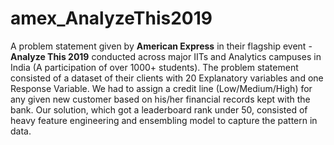 # amex_AnalyzeThis2019
A problem statement given by **American Express** in their flagship event - **Analyze This 2019** conducted across major IITs and Analytics campuses in India (A participation of over 1000+ students). 
The problem statement consisted of a dataset of their clients with 20 Explanatory variables and one Response Variable. We had to assign a credit line (Low/Medium/High) for any given new customer based on his/her financial records kept with the bank. 
Our solution, which got a leaderboard rank under 50, consisted of heavy feature engineering and ensembling model to capture the pattern in data.

